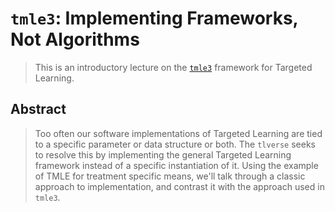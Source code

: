 # `tmle3`: Implementing Frameworks, Not Algorithms

> This is an introductory lecture on the [`tmle3`](https://tmle3.tlverse.org/)
> framework for Targeted Learning.

## Abstract

> Too often our software implementations of Targeted Learning are tied to a
> specific parameter or data structure or both. The `tlverse` seeks to resolve
> this by implementing the general Targeted Learning framework instead of a
> specific instantiation of it. Using the example of TMLE for treatment specific
> means, we'll talk through a classic approach to implementation, and contrast
> it with the approach used in `tmle3`.

